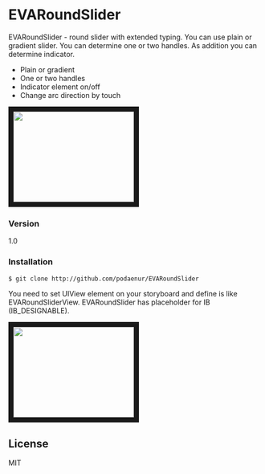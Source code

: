 # EVARoundSlider

EVARoundSlider - round slider with extended typing. You can use plain or gradient slider. You can determine one or two handles. As addition you can determine indicator.

  - Plain or gradient
  - One or two handles
  - Indicator element on/off
  - Change arc direction by touch

<a href="https://youtu.be/6FqsfMz0wWw" target="_blank">
<img src="https://i.ytimg.com/vi/6FqsfMz0wWw/2.jpg?time=1456823296371" 
width="240" height="180" border="10" />
</a>

### Version
1.0

### Installation

```sh
$ git clone http://github.com/podaenur/EVARoundSlider
```
You need to set UIView element on your storyboard and define is like EVARoundSliderView. EVARoundSlider has placeholder for IB (IB_DESIGNABLE).

<a href="https://youtu.be/moi_cEGQVwA" target="_blank">
<img src="https://i.ytimg.com/vi/moi_cEGQVwA/2.jpg?time=1456823394704" 
width="240" height="180" border="10" />
</a>


License
----

MIT

